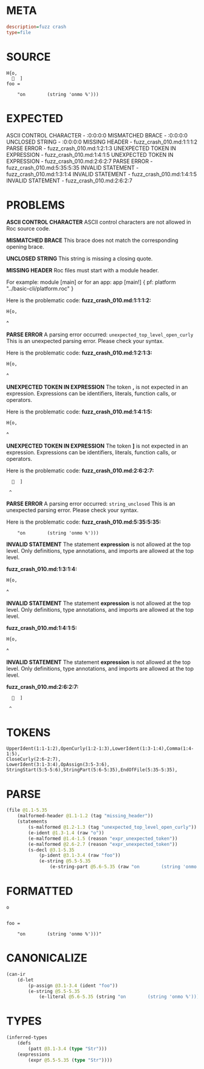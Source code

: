 # META
~~~ini
description=fuzz crash
type=file
~~~
# SOURCE
~~~roc
H{o,
    ]
foo =

    "on        (string 'onmo %')))
~~~
# EXPECTED
ASCII CONTROL CHARACTER - :0:0:0:0
MISMATCHED BRACE - :0:0:0:0
UNCLOSED STRING - :0:0:0:0
MISSING HEADER - fuzz_crash_010.md:1:1:1:2
PARSE ERROR - fuzz_crash_010.md:1:2:1:3
UNEXPECTED TOKEN IN EXPRESSION - fuzz_crash_010.md:1:4:1:5
UNEXPECTED TOKEN IN EXPRESSION - fuzz_crash_010.md:2:6:2:7
PARSE ERROR - fuzz_crash_010.md:5:35:5:35
INVALID STATEMENT - fuzz_crash_010.md:1:3:1:4
INVALID STATEMENT - fuzz_crash_010.md:1:4:1:5
INVALID STATEMENT - fuzz_crash_010.md:2:6:2:7
# PROBLEMS
**ASCII CONTROL CHARACTER**
ASCII control characters are not allowed in Roc source code.

**MISMATCHED BRACE**
This brace does not match the corresponding opening brace.

**UNCLOSED STRING**
This string is missing a closing quote.

**MISSING HEADER**
Roc files must start with a module header.

For example:
        module [main]
or for an app:
        app [main!] { pf: platform "../basic-cli/platform.roc" }

Here is the problematic code:
**fuzz_crash_010.md:1:1:1:2:**
```roc
H{o,
```
^


**PARSE ERROR**
A parsing error occurred: `unexpected_top_level_open_curly`
This is an unexpected parsing error. Please check your syntax.

Here is the problematic code:
**fuzz_crash_010.md:1:2:1:3:**
```roc
H{o,
```
 ^


**UNEXPECTED TOKEN IN EXPRESSION**
The token **,** is not expected in an expression.
Expressions can be identifiers, literals, function calls, or operators.

Here is the problematic code:
**fuzz_crash_010.md:1:4:1:5:**
```roc
H{o,
```
   ^


**UNEXPECTED TOKEN IN EXPRESSION**
The token **]** is not expected in an expression.
Expressions can be identifiers, literals, function calls, or operators.

Here is the problematic code:
**fuzz_crash_010.md:2:6:2:7:**
```roc
    ]
```
     ^


**PARSE ERROR**
A parsing error occurred: `string_unclosed`
This is an unexpected parsing error. Please check your syntax.

Here is the problematic code:
**fuzz_crash_010.md:5:35:5:35:**
```roc
    "on        (string 'onmo %')))
```
                                  


**INVALID STATEMENT**
The statement **expression** is not allowed at the top level.
Only definitions, type annotations, and imports are allowed at the top level.

**fuzz_crash_010.md:1:3:1:4:**
```roc
H{o,
```
  ^


**INVALID STATEMENT**
The statement **expression** is not allowed at the top level.
Only definitions, type annotations, and imports are allowed at the top level.

**fuzz_crash_010.md:1:4:1:5:**
```roc
H{o,
```
   ^


**INVALID STATEMENT**
The statement **expression** is not allowed at the top level.
Only definitions, type annotations, and imports are allowed at the top level.

**fuzz_crash_010.md:2:6:2:7:**
```roc
    ]
```
     ^


# TOKENS
~~~zig
UpperIdent(1:1-1:2),OpenCurly(1:2-1:3),LowerIdent(1:3-1:4),Comma(1:4-1:5),
CloseCurly(2:6-2:7),
LowerIdent(3:1-3:4),OpAssign(3:5-3:6),
StringStart(5:5-5:6),StringPart(5:6-5:35),EndOfFile(5:35-5:35),
~~~
# PARSE
~~~clojure
(file @1.1-5.35
	(malformed-header @1.1-1.2 (tag "missing_header"))
	(statements
		(s-malformed @1.2-1.3 (tag "unexpected_top_level_open_curly"))
		(e-ident @1.3-1.4 (raw "o"))
		(e-malformed @1.4-1.5 (reason "expr_unexpected_token"))
		(e-malformed @2.6-2.7 (reason "expr_unexpected_token"))
		(s-decl @3.1-5.35
			(p-ident @3.1-3.4 (raw "foo"))
			(e-string @5.5-5.35
				(e-string-part @5.6-5.35 (raw "on        (string 'onmo %')))"))))))
~~~
# FORMATTED
~~~roc
o


foo = 

	"on        (string 'onmo %')))"
~~~
# CANONICALIZE
~~~clojure
(can-ir
	(d-let
		(p-assign @3.1-3.4 (ident "foo"))
		(e-string @5.5-5.35
			(e-literal @5.6-5.35 (string "on        (string 'onmo %')))")))))
~~~
# TYPES
~~~clojure
(inferred-types
	(defs
		(patt @3.1-3.4 (type "Str")))
	(expressions
		(expr @5.5-5.35 (type "Str"))))
~~~
